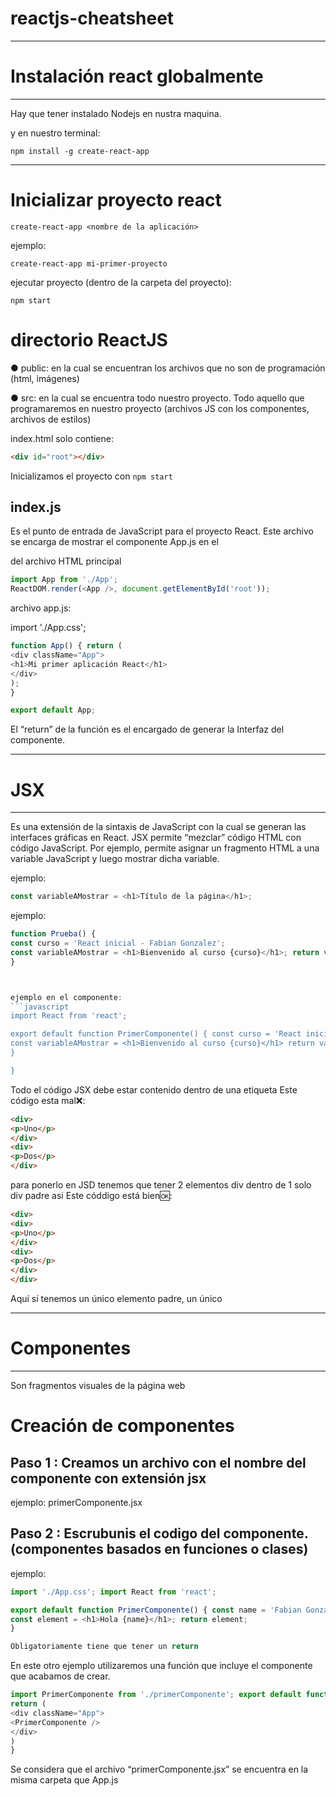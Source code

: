 # reactjs-cheatsheet
----------------------------------------

# Instalación react globalmente
----------------------------------------

Hay que tener instalado Nodejs en nustra maquina.

y en nuestro terminal:
```
npm install -g create-react-app
```
----------------------------------------
# Inicializar proyecto react
```----------------------------------------
create-react-app <nombre de la aplicación>
```

ejemplo:
```
create-react-app mi-primer-proyecto
```

ejecutar proyecto (dentro de la carpeta del proyecto):
```
npm start
```

# directorio ReactJS

●	public: en la cual se encuentran los archivos que no son de programación (html, imágenes)

●	src: en la cual se encuentra todo nuestro proyecto. Todo aquello que programaremos en nuestro proyecto (archivos JS con los componentes, archivos de estilos)


index.html
solo contiene:


```html
<div id="root"></div>
```

Inicializamos el proyecto con ```npm start```

## index.js

Es el punto de entrada de JavaScript para el proyecto React. Este archivo se encarga de mostrar el componente App.js en el <div id=”root”></div> del archivo HTML principal

```javascript
import App from './App';
ReactDOM.render(<App />, document.getElementById('root'));
```

archivo app.js:

import './App.css';
```javascript
function App() { return (
<div className="App">
<h1>Mi primer aplicación React</h1>
</div>
);
}

export default App;
```
El “return” de la función es el encargado de generar la Interfaz del componente.

-------------------------------
# JSX
-------------------------------
Es una extensión de la sintaxis de JavaScript con la cual se generan las interfaces gráficas en React.
JSX permite “mezclar” código HTML con código JavaScript. Por ejemplo, permite asignar un fragmento HTML a una variable JavaScript y luego mostrar dicha variable.

ejemplo:
```javascript
const variableAMostrar = <h1>Título de la página</h1>;
```

ejemplo:
```javascript
function Prueba() {
const curso = 'React inicial - Fabian Gonzalez';
const variableAMostrar = <h1>Bienvenido al curso {curso}</h1>; return variableAMostrar;
}



ejemplo en el componente:
```javascript
import React from 'react';

export default function PrimerComponente() { const curso = 'React inicial - Fabian Sato';
const variableAMostrar = <h1>Bienvenido al curso {curso}</h1> return variableAMostrar;
}

}
```

Todo el código JSX debe estar contenido dentro de una etiqueta
Este código esta mal❌:
```html
<div>
<p>Uno</p>
</div>
<div>
<p>Dos</p>
</div>
```

para ponerlo en JSD tenemos que tener 2 elementos div dentro de 1 solo div padre asi
Este códdigo está bien🆗:
```html
<div>
<div>
<p>Uno</p>
</div>
<div>
<p>Dos</p>
</div>
</div>

```

Aquí sí tenemos un único elemento padre, un único <div>
  
 --------------------------
 # Componentes
 --------------------------
 
 Son fragmentos visuales de la página web

 # Creación de componentes
 
 ## Paso 1 : Creamos un archivo con el nombre del componente con extensión jsx
 
 ejemplo: primerComponente.jsx
 
 ## Paso 2 : Escrubunis el codigo del componente. (componentes basados en funciones o clases)
 ejemplo:
 
```javascript
import './App.css'; import React from 'react';

export default function PrimerComponente() { const name = 'Fabian Gonzalez';
const element = <h1>Hola {name}</h1>; return element;
}

Obligatoriamente tiene que tener un return


```

En este otro ejemplo utilizaremos una función que incluye el componente que acabamos de crear.
```javascript
import PrimerComponente from './primerComponente'; export default function App() {
return (
<div className="App">
<PrimerComponente />
</div>
)
}

```

Se considera que el archivo “primerComponente.jsx” se encuentra en la misma carpeta que App.js



 
